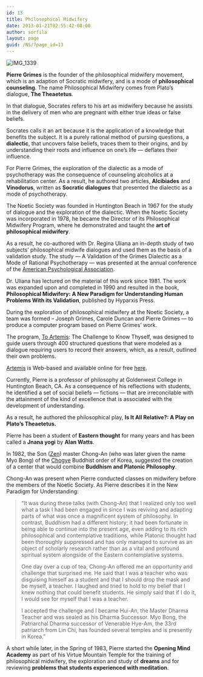 ```yaml
---
id: 13
title: Philosophical Midwifery
date: 2013-01-21T02:55:42-08:00
author: sorfila
layout: page
guid: /NS/?page_id=13
---
```

<img class="alignnone size-full wp-image-315" src="/assets/images/wp-content/uploads/2013/01/IMG_1339.jpg" alt="IMG_1339" width="720" height="540" srcset="/assets/images/wp-content/uploads/2013/01/IMG_1339.jpg 720w, /wp-content/uploads/2013/01/IMG_1339-200x150.jpg 200w, /wp-content/uploads/2013/01/IMG_1339-400x300.jpg 400w" sizes="(max-width: 720px) 100vw, 720px" />

**Pierre Grimes** is the founder of the philosophical midwifery movement, which is an adaption of Socratic midwifery, and is a mode of **philosophical counseling**. The name Philosophical Midwifery comes from Plato’s dialogue, **The Theaetetus**.

<p align="left">
  In that dialogue, Socrates refers to his art as midwifery because he assists in the delivery of men who are pregnant with either true ideas or false beliefs.
</p>

<p align="left">
  Socrates calls it an art because it is the application of a knowledge that benefits the subject. It is a purely rational method of pursing questions, a <strong>dialectic</strong>, that uncovers false beliefs, traces them to their origins, and by understanding their roots and influence on one&#8217;s life &#8212; deflates their influence.
</p>

For Pierre Grimes, the exploration of the dialectic as a mode of psychotherapy was the consequence of counseling alcoholics at a rehabilitation center. As a result, he authored two articles, **Alcibiades** and **Vinodorus**, written as **Socratic dialogues** that presented the dialectic as a mode of psychotherapy.

The Noetic Society was founded in Huntington Beach in 1967 for the study of dialogue and the exploration of the dialectic. When the Noetic Society was incorporated in 1978, he became the Director of its Philosophical Midwifery Program, where he demonstrated and taught the **art of philosophical midwifery**.

As a result, he co-authored with Dr. Regina Uliana an in-depth study of two subjects’ philosophical midwife dialogues and used them as the basis of a validation study. The study &#8212; A Validation of the Grimes Dialectic as a Mode of Rational Psychotherapy &#8212; was presented at the annual conference of the <a href="http://apa.org/" target="_blank">American Psychological Association</a>.

Dr. Uliana has lectured on the material of this work since 1981. The work was expanded upon and completed in 1990 and resulted in the book, **Philosophical Midwifery:** **A New Paradigm for Understanding Human Problems With its Validation**, published by Hyparxis Press.

During the exploration of philosophical midwifery at the Noetic Society, a team was formed – Joseph Grimes, Carole Duncan and Pierre Grimes &#8212; to produce a computer program based on Pierre Grimes’ work.

The program, <a href="http://www.openingmind.com/artemis/artindex1.asp" target="_blank">To Artemis</a>: The Challenge to Know Thyself, was designed to guide users through 400 structured questions that were modeled as a dialogue requiring users to record their answers, which, as a result, outlined their own problems.

<a href="http://www.openingmind.com/artemis/artindex1.asp" target="_blank">Artemis</a> is Web-based and available online for free <a href="http://www.openingmind.com/artemis/artindex1.asp" target="_blank">here</a>.

Currently, Pierre is a professor of philosophy at Goldenwest College in Huntington Beach, CA. As a consequence of his reflections with students, he identified a set of social beliefs &#8212; fictions &#8212; that are irreconcilable with the attainment of the kind of excellence that is associated with the development of understanding.

As a result, he authored the philosophical play, **Is It All Relative?: A Play on Plato’s Theaetetus.**

Pierre has been a student of **Eastern thought** for many years and has been called a **Jnana yogi** by **Alan Watts**.

In 1982, the Son (<a href="http://en.wikipedia.org/wiki/Zen" target="_blank">Zen</a>) master Chong-An (who was later given the name Myo Bong) of the <a href="http://en.wikipedia.org/wiki/Chogye" target="_blank">Chogye</a> Buddhist order of Korea, suggested the creation of a center that would combine **Buddhism and Platonic Philosophy**.

Chong-An was present when Pierre conducted classes on midwifery before the members of the Noetic Society. As Pierre describes it in the New Paradigm for Understanding:

> &#8220;It was during these talks (with Chong-An) that I realized only too well what a task I had been engaged in since I was reviving and adapting parts of what was once a magnificent system of philosophy. In contrast, Buddhism had a different history; it had been fortunate in being able to continue into the present age, even adding to its rich philosophical and contemplative traditions, while Platonic thought had been thoroughly suppressed and has only managed to survive as an object of scholarly research rather than as a vital and profound spiritual system alongside of the Eastern contemplative systems.
>
> One day over a cup of tea, Chong-An offered me an opportunity and challenge that surprised me. He said that I was a teacher who was disguising himself as a student and that I should drop the mask and be myself, a teacher. I laughed and tried to hold to my belief that I knew nothing that could benefit students. He simply said that if I do it, I would see for myself that I was a teacher.
>
> I accepted the challenge and I became Hui-An, the Master Dharma Teacher and was sealed as his Dharma Successor. Myo Bong, the Patriarchal Dharma successor of Venerable Hye-Am, the 33rd patriarch from Lin Chi, has founded several temples and is presently in Korea.”

A short while later, in the Spring of 1983, Pierre started the **Opening Mind Academy** as part of his Virtue Mountain Temple for the training of philosophical midwifery, the exploration and study of **dreams** and for reviewing **problems that students experienced with meditation**.
<!-- 
The Noetic Society currently practices midwifery at our Friday night <a title="Meetings" href="/meetings-2/" target="_blank">meetings</a>. -->
